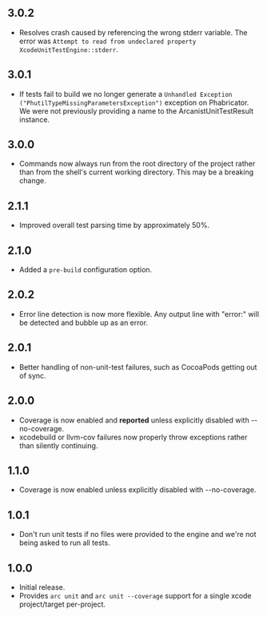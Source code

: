 ## 3.0.2

* Resolves crash caused by referencing the wrong stderr variable. The error was
  `Attempt to read from undeclared property XcodeUnitTestEngine::stderr`.

## 3.0.1

* If tests fail to build we no longer generate a
  `Unhandled Exception ("PhutilTypeMissingParametersException")` exception on Phabricator. We were
  not previously providing a name to the ArcanistUnitTestResult instance.

## 3.0.0

* Commands now always run from the root directory of the project rather than from the shell's
  current working directory. This may be a breaking change.

## 2.1.1

* Improved overall test parsing time by approximately 50%.

## 2.1.0

* Added a `pre-build` configuration option.

## 2.0.2

* Error line detection is now more flexible. Any output line with "error:" will be detected and
  bubble up as an error.

## 2.0.1

* Better handling of non-unit-test failures, such as CocoaPods getting out of sync.

## 2.0.0

* Coverage is now enabled and **reported** unless explicitly disabled with --no-coverage.
* xcodebuild or llvm-cov failures now properly throw exceptions rather than silently continuing.

## 1.1.0

* Coverage is now enabled unless explicitly disabled with --no-coverage.

## 1.0.1

* Don't run unit tests if no files were provided to the engine and we're not being asked
  to run all tests.

## 1.0.0

* Initial release.
* Provides `arc unit` and `arc unit --coverage` support for a single xcode project/target
  per-project.
